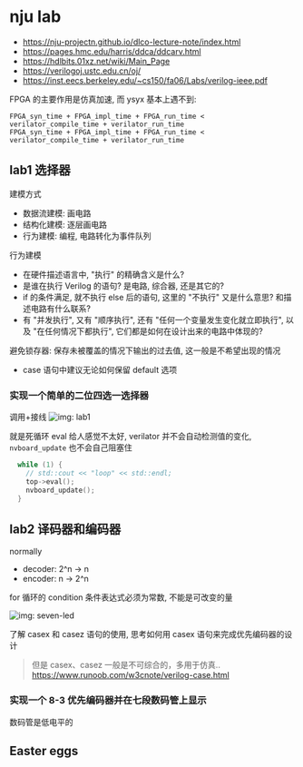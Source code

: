 # nju lab
- <https://nju-projectn.github.io/dlco-lecture-note/index.html>
- <https://pages.hmc.edu/harris/ddca/ddcarv.html>
- <https://hdlbits.01xz.net/wiki/Main_Page>
- <https://verilogoj.ustc.edu.cn/oj/>
- <https://inst.eecs.berkeley.edu/~cs150/fa06/Labs/verilog-ieee.pdf>

FPGA 的主要作用是仿真加速, 而 ysyx 基本上遇不到:
```
FPGA_syn_time + FPGA_impl_time + FPGA_run_time < verilator_compile_time + verilator_run_time
FPGA_syn_time + FPGA_impl_time + FPGA_run_time < verilator_compile_time + verilator_run_time
```


## lab1 选择器

建模方式
- 数据流建模: 画电路
- 结构化建模: 逐层画电路
- 行为建模: 编程, 电路转化为事件队列

行为建模
- 在硬件描述语言中, "执行" 的精确含义是什么?
- 是谁在执行 Verilog 的语句?  是电路, 综合器, 还是其它的?
- if 的条件满足, 就不执行 else 后的语句, 这里的 "不执行" 又是什么意思?  和描述电路有什么联系?
- 有 "并发执行", 又有 "顺序执行", 还有 "任何一个变量发生变化就立即执行", 以及 "在任何情况下都执行", 它们都是如何在设计出来的电路中体现的?


避免锁存器: 保存未被覆盖的情况下输出的过去值, 这一般是不希望出现的情况
- case 语句中建议无论如何保留 default 选项


### 实现一个简单的二位四选一选择器

调用+接线
![img: lab1](https://i.imgur.com/HnkETMI.png)

就是死循环 eval 给人感觉不太好, verilator 并不会自动检测值的变化, `nvboard_update` 也不会自己阻塞住
```cc
  while (1) {
    // std::cout << "loop" << std::endl;
    top->eval();
    nvboard_update();
  }
```

## lab2 译码器和编码器

normally
- decoder: 2^n -> n
- encoder: n -> 2^n

for 循环的 condition 条件表达式必须为常数, 不能是可改变的量

![img: seven-led](https://i.imgur.com/iV6JCZq.png)


了解 casex 和 casez 语句的使用, 思考如何用 casex 语句来完成优先编码器的设计
> 但是 casex、casez 一般是不可综合的，多用于仿真..
<https://www.runoob.com/w3cnote/verilog-case.html>

### 实现一个 8-3 优先编码器并在七段数码管上显示

数码管是低电平的



## Easter eggs



